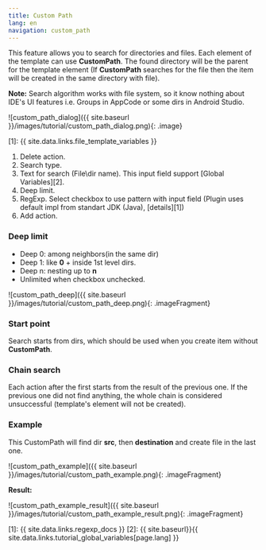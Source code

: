 ```yaml
---
title: Custom Path
lang: en
navigation: custom_path
---
```


This feature allows you to search for directories and files. Each element of the template can use **CustomPath**. The found directory will be the parent for the template element (If **CustomPath** searches for the file then the item will be created in the same directory with file).

**Note:** Search algorithm works with file system, so it know nothing about IDE's UI features i.e. Groups in AppCode or some dirs in Android Studio.

![custom_path_dialog]({{ site.baseurl }}/images/tutorial/custom_path_dialog.png){: .image}


[1]: {{ site.data.links.file_template_variables }}

1. Delete action.
2. Search type.
3. Text for search (File\dir name). This input field support [Global Variables][2].
4. Deep limit.
5. RegExp. Select checkbox to use pattern with input field (Plugin uses default impl from standart JDK (Java), [details][1])
6. Add action.

### Deep limit

* Deep 0: among neighbors(in the same dir)
* Deep 1: like **0** + inside 1st level dirs.
* Deep n: nesting up to **n**
* Unlimited when checkbox unchecked.

![custom_path_deep]({{ site.baseurl }}/images/tutorial/custom_path_deep.png){: .imageFragment}

### Start point

Search starts from dirs, which should be used when you create item without **CustomPath**.

### Chain search

Each action after the first starts from the result of the previous one. If the previous one did not find anything, the whole chain is considered unsuccessful (template's element will not be created).

### Example

This CustomPath will find dir **src**, then **destination** and create file in the last one.

![custom_path_example]({{ site.baseurl }}/images/tutorial/custom_path_example.png){: .imageFragment}

**Result:**

![custom_path_example_result]({{ site.baseurl }}/images/tutorial/custom_path_example_result.png){: .imageFragment}

[1]: {{ site.data.links.regexp_docs }}
[2]: {{ site.baseurl}}{{ site.data.links.tutorial_global_variables[page.lang] }}